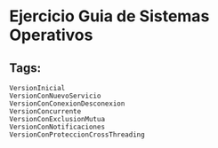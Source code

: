 # Ejercicio Guia de Sistemas Operativos  
##  Tags:   
    VersionInicial
    VersionConNuevoServicio
    VersionConConexionDesconexion
    VersionConcurrente
    VersionConExclusionMutua
    VersionConNotificaciones
    VersionConProteccionCrossThreading
